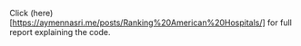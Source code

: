 Click (here)[https://aymennasri.me/posts/Ranking%20American%20Hospitals/] for full report explaining the code.